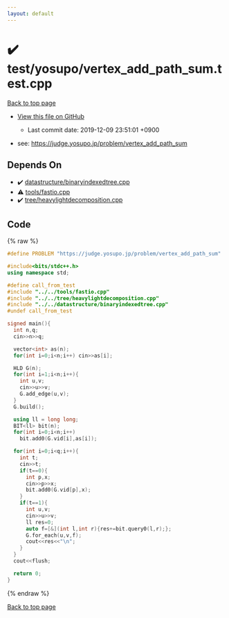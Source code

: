```yaml
---
layout: default
---
```


<!-- mathjax config similar to math.stackexchange -->
<script type="text/javascript" async
  src="https://cdnjs.cloudflare.com/ajax/libs/mathjax/2.7.5/MathJax.js?config=TeX-MML-AM_CHTML">
</script>
<script type="text/x-mathjax-config">
  MathJax.Hub.Config({
    TeX: { equationNumbers: { autoNumber: "AMS" }},
    tex2jax: {
      inlineMath: [ ['$','$'] ],
      processEscapes: true
    },
    "HTML-CSS": { matchFontHeight: false },
    displayAlign: "left",
    displayIndent: "2em"
  });
</script>

<script type="text/javascript" src="https://cdnjs.cloudflare.com/ajax/libs/jquery/3.4.1/jquery.min.js"></script>
<script src="https://cdn.jsdelivr.net/npm/jquery-balloon-js@1.1.2/jquery.balloon.min.js" integrity="sha256-ZEYs9VrgAeNuPvs15E39OsyOJaIkXEEt10fzxJ20+2I=" crossorigin="anonymous"></script>
<script type="text/javascript" src="../../../assets/js/copy-button.js"></script>
<link rel="stylesheet" href="../../../assets/css/copy-button.css" />


# :heavy_check_mark: test/yosupo/vertex_add_path_sum.test.cpp
<a href="../../../index.html">Back to top page</a>

* <a href="{{ site.github.repository_url }}/blob/master/test/yosupo/vertex_add_path_sum.test.cpp">View this file on GitHub</a>
    - Last commit date: 2019-12-09 23:51:01 +0900


* see: <a href="https://judge.yosupo.jp/problem/vertex_add_path_sum">https://judge.yosupo.jp/problem/vertex_add_path_sum</a>


## Depends On
* :heavy_check_mark: <a href="../../../library/datastructure/binaryindexedtree.cpp.html">datastructure/binaryindexedtree.cpp</a>
* :warning: <a href="../../../library/tools/fastio.cpp.html">tools/fastio.cpp</a>
* :heavy_check_mark: <a href="../../../library/tree/heavylightdecomposition.cpp.html">tree/heavylightdecomposition.cpp</a>


## Code
{% raw %}
```cpp
#define PROBLEM "https://judge.yosupo.jp/problem/vertex_add_path_sum"

#include<bits/stdc++.h>
using namespace std;

#define call_from_test
#include "../../tools/fastio.cpp"
#include "../../tree/heavylightdecomposition.cpp"
#include "../../datastructure/binaryindexedtree.cpp"
#undef call_from_test

signed main(){
  int n,q;
  cin>>n>>q;

  vector<int> as(n);
  for(int i=0;i<n;i++) cin>>as[i];

  HLD G(n);
  for(int i=1;i<n;i++){
    int u,v;
    cin>>u>>v;
    G.add_edge(u,v);
  }
  G.build();

  using ll = long long;
  BIT<ll> bit(n);
  for(int i=0;i<n;i++)
    bit.add0(G.vid[i],as[i]);

  for(int i=0;i<q;i++){
    int t;
    cin>>t;
    if(t==0){
      int p,x;
      cin>>p>>x;
      bit.add0(G.vid[p],x);
    }
    if(t==1){
      int u,v;
      cin>>u>>v;
      ll res=0;
      auto f=[&](int l,int r){res+=bit.query0(l,r);};
      G.for_each(u,v,f);
      cout<<res<<"\n";
    }
  }
  cout<<flush;

  return 0;
}

```
{% endraw %}

<a href="../../../index.html">Back to top page</a>

